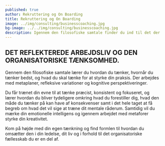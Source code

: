 ```yaml
---
published: true
author: Rekruttering og On Boarding
title: Rekruttering og On Boarding
image: ../img/consulting/businesscoaching.jpg
bg-image: ../../img/consulting/businesscoaching.jpg
description: Igennem den filosofiske samtale finder du ind til det der er væsentligt for dig, og dèt der gør dig handlekraftig til at sætte dig selv fri til at leve det liv du gerne vil. Vi arbejder med de ord, begreber og værdier du mener ligger dig tættest på sinde. Det giver dig en imødekommenhed og styrke som du kan centrere det væsentligste for dig igennem.
---
```


## DET REFLEKTEREDE ARBEJDSLIV OG DEN ORGANISATORISKE TÆNKSOMHED.

Gennem den filosofiske samtale lærer du hvordan du tænker, hvornår du tænker bedst, og hvad du skal tænke for at styrke din praksis. Der arbejdes med metaplaner, refleksive variationer og kognitive perspektiveringer.

Du får trænet din evne til at tænke præcist, konsistent og fokuseret, og lærer hvordan du bliver tydeligere omkring hvad du forestiller dig, hvad den måde du tænker på kan have af konsekvenser samt i det hele taget at få begreb om hvad det vil sige at træne dit mentale råderum. Samtidig vil du mærke din emotionelle intelligens og igennem arbejdet med metaforer styrke din kreativitet.

Kom på højde med din egen tænkning og find formlen til hvordan du omsætter den i din ledelse, dit liv og i forhold til det organisatoriske fællesskab du er en del af.